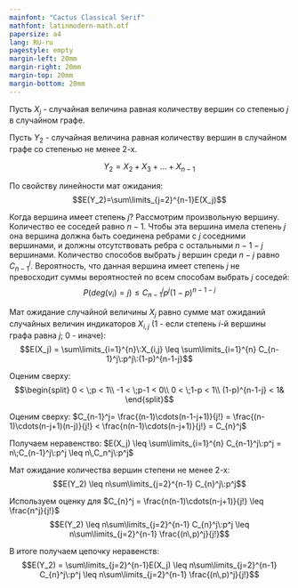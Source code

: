 ```yaml
---
mainfont: "Cactus Classical Serif"
mathfont: latinmodern-math.otf
papersize: a4
lang: RU-ru
pagestyle: empty
margin-left: 20mm
margin-right: 20mm
margin-top: 20mm
margin-bottom: 20mm
---
```


Пусть $X_j$ - случайная величина равная количеству вершин со степенью $j$ в случайном графе.

Пусть $Y_2$ - случайная величина равная количеству вершин в случайном графе со степенью не менее 2-х. 

$$Y_2 = X_2 + X_3 + \dots + X_{n-1}$$

По свойству линейности мат ожидания:
$$E(Y_2)=\sum\limits_{j=2}^{n-1}E(X_j)$$

Когда вершина имеет степень $j$? Рассмотрим произвольную вершину. Количество ее соседей равно $n-1$. Чтобы эта вершина имела степень $j$ она вершина должна быть соединена ребрами с $j$ соседними вершинами, и должны отсутствовать ребра с остальными $n-1-j$ вершинами. Количество способов выбрать $j$ вершин среди $n-j$ равно $C_{n-1}^j$. Вероятность, что данная вершина имеет степень $j$ не превосходит суммы вероятностей по всем способам выбрать $j$ соседей:
$$P(deg(v_i)=j) \leq C_{n-1}^j p^j (1-p)^{n-1-j}$$

Мат ожидание случайной величины $X_j$ равно сумме мат ожиданий случайных величин индикаторов $X_{i,j}$ (1 - если степень $i$-й вершины графа равна $j$; 0 - иначе):
$$E(X_j) = \sum\limits_{i=1}^{n}\:X_{i,j} \leq \sum\limits_{i=1}^{n} C_{n-1}^j\:p^j\:(1-p)^{n-1-j}$$

Оценим сверху: 
$$\begin{split}
0 < \;p < 1\\
-1 < \;p-1 < 0\\
0 < \;1-p < 1\\
(1-p)^{n-1-j} < 1&
\end{split}$$


Оценим сверху: $C_{n-1}^j= \frac{(n-1)\cdots(n-1-j+1)}{j!} = \frac{(n-1)\cdots(n-j+1)(n-j)}{j!} < \frac{n(n-1)\cdots(n-j+1)}{j!} = C_{n}^j$

Получаем неравенство: $E(X_j) \leq \sum\limits_{i=1}^{n} C_{n-1}^j\:p^j = n\;C_{n-1}^j\:p^j \leq n\,C_n^j\:p^j$

Мат ожидание количества вершин степени не менее 2-х:
$$E(Y_2) \leq n\sum\limits_{j=2}^{n-1} C_{n}^j\:p^j$$

Используем оценку для $C_{n}^j = \frac{n(n-1)\cdots(n-j+1)}{j!} \leq \frac{n^j}{j!}$
$$E(Y_2) \leq n\sum\limits_{j=2}^{n-1} C_{n}^j\:p^j \leq n\sum\limits_{j=2}^{n-1} \frac{(n\,p)^j}{j!}$$

В итоге получаем цепочку неравенств:
$$E(Y_2) = \sum\limits_{j=2}^{n-1}E(X_j) \leq n\sum\limits_{j=2}^{n-1} C_{n}^j\:p^j \leq n\sum\limits_{j=2}^{n-1} \frac{(n\,p)^j}{j!}$$